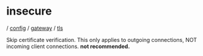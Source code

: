 # insecure

/ [config](/reference/config/index.md) / [gateway](/reference/config/config/gateway/index.md) / [tls](/reference/config/config/gateway/tls/index.md) 

Skip certificate verification. This only applies to outgoing connections, NOT incoming client connections. **not recommended.**


